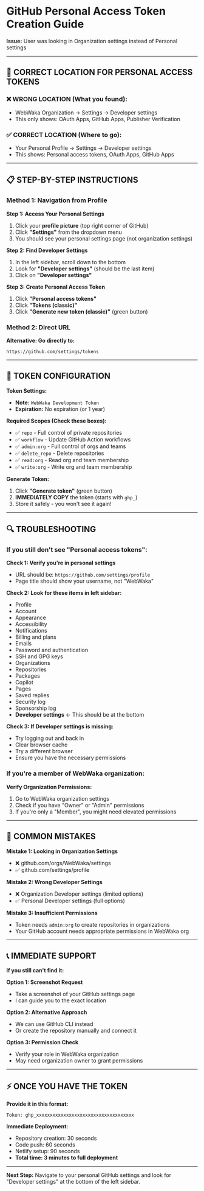 # GitHub Personal Access Token Creation Guide

**Issue:** User was looking in Organization settings instead of Personal settings

---

## 🎯 CORRECT LOCATION FOR PERSONAL ACCESS TOKENS

### ❌ WRONG LOCATION (What you found):
- WebWaka Organization → Settings → Developer settings
- This only shows: OAuth Apps, GitHub Apps, Publisher Verification

### ✅ CORRECT LOCATION (Where to go):
- Your Personal Profile → Settings → Developer settings
- This shows: Personal access tokens, OAuth Apps, GitHub Apps

---

## 📋 STEP-BY-STEP INSTRUCTIONS

### Method 1: Navigation from Profile

**Step 1: Access Your Personal Settings**
1. Click your **profile picture** (top right corner of GitHub)
2. Click **"Settings"** from the dropdown menu
3. You should see your personal settings page (not organization settings)

**Step 2: Find Developer Settings**
1. In the left sidebar, scroll down to the bottom
2. Look for **"Developer settings"** (should be the last item)
3. Click on **"Developer settings"**

**Step 3: Create Personal Access Token**
1. Click **"Personal access tokens"**
2. Click **"Tokens (classic)"**
3. Click **"Generate new token (classic)"** (green button)

### Method 2: Direct URL

**Alternative: Go directly to:**
```
https://github.com/settings/tokens
```

---

## 🔧 TOKEN CONFIGURATION

**Token Settings:**
- **Note:** `WebWaka Development Token`
- **Expiration:** No expiration (or 1 year)

**Required Scopes (Check these boxes):**
- ✅ `repo` - Full control of private repositories
- ✅ `workflow` - Update GitHub Action workflows
- ✅ `admin:org` - Full control of orgs and teams
- ✅ `delete_repo` - Delete repositories
- ✅ `read:org` - Read org and team membership
- ✅ `write:org` - Write org and team membership

**Generate Token:**
1. Click **"Generate token"** (green button)
2. **IMMEDIATELY COPY** the token (starts with `ghp_`)
3. Store it safely - you won't see it again!

---

## 🔍 TROUBLESHOOTING

### If you still don't see "Personal access tokens":

**Check 1: Verify you're in personal settings**
- URL should be: `https://github.com/settings/profile`
- Page title should show your username, not "WebWaka"

**Check 2: Look for these items in left sidebar:**
- Profile
- Account
- Appearance
- Accessibility
- Notifications
- Billing and plans
- Emails
- Password and authentication
- SSH and GPG keys
- Organizations
- Repositories
- Packages
- Copilot
- Pages
- Saved replies
- Security log
- Sponsorship log
- **Developer settings** ← This should be at the bottom

**Check 3: If Developer settings is missing:**
- Try logging out and back in
- Clear browser cache
- Try a different browser
- Ensure you have the necessary permissions

### If you're a member of WebWaka organization:

**Verify Organization Permissions:**
1. Go to WebWaka organization settings
2. Check if you have "Owner" or "Admin" permissions
3. If you're only a "Member", you might need elevated permissions

---

## 🚨 COMMON MISTAKES

**Mistake 1: Looking in Organization Settings**
- ❌ github.com/orgs/WebWaka/settings
- ✅ github.com/settings/profile

**Mistake 2: Wrong Developer Settings**
- ❌ Organization Developer settings (limited options)
- ✅ Personal Developer settings (full options)

**Mistake 3: Insufficient Permissions**
- Token needs `admin:org` to create repositories in organizations
- Your GitHub account needs appropriate permissions in WebWaka org

---

## 📞 IMMEDIATE SUPPORT

**If you still can't find it:**

**Option 1: Screenshot Request**
- Take a screenshot of your GitHub settings page
- I can guide you to the exact location

**Option 2: Alternative Approach**
- We can use GitHub CLI instead
- Or create the repository manually and connect it

**Option 3: Permission Check**
- Verify your role in WebWaka organization
- May need organization owner to grant permissions

---

## ⚡ ONCE YOU HAVE THE TOKEN

**Provide it in this format:**
```
Token: ghp_xxxxxxxxxxxxxxxxxxxxxxxxxxxxxxxxxxxx
```

**Immediate Deployment:**
- Repository creation: 30 seconds
- Code push: 60 seconds
- Netlify setup: 90 seconds
- **Total time: 3 minutes to full deployment**

---

**Next Step:** Navigate to your personal GitHub settings and look for "Developer settings" at the bottom of the left sidebar.

